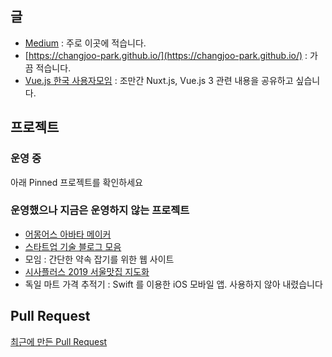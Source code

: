 ## 글

- [Medium](https://changjoopark.medium.com/) : 주로 이곳에 적습니다.
- [https://changjoo-park.github.io/](https://changjoo-park.github.io/) : 가끔 적습니다.
- [Vue.js 한국 사용자모임](https://vuejs-kr.github.io/) : 조만간 Nuxt.js, Vue.js 3 관련 내용을 공유하고 싶습니다.

## 프로젝트

### 운영 중

아래 Pinned 프로젝트를 확인하세요

### 운영했으나 지금은 운영하지 않는 프로젝트

- [어몽어스 아바타 메이커](https://changjoopark.medium.com/%EC%B2%AB-%EB%B2%84%EC%A0%84-%EA%B0%9C%EB%B0%9C-1%EC%9D%BC-%EC%9A%B4%EC%98%81-2%EC%A3%BC-%EC%82%AC%EC%9A%A9%EC%9E%90-2%EB%A7%8C%EB%AA%85-%EC%A0%95%EC%A7%80%EB%90%9C-%EC%95%B1-%EC%96%B4%EB%AA%BD%EC%96%B4%EC%8A%A4-%EC%95%84%EB%B0%94%ED%83%80-%EB%A9%94%EC%9D%B4%EC%BB%A4-%EA%B0%9C%EB%B0%9C-%ED%9B%84%EA%B8%B0-a2a6ce80dbed)
- [스타트업 기술 블로그 모음](https://changjoopark.medium.com/%EC%8A%A4%ED%83%80%ED%8A%B8%EC%97%85-%EA%B8%B0%EC%88%A0-%EB%B8%94%EB%A1%9C%EA%B7%B8-%EB%AA%A8%EC%9D%8C%EC%9D%84-%EB%A7%8C%EB%93%A4%EB%A9%B0-da1ba22627f1)
- 모임 : 간단한 약속 잡기를 위한 웹 사이트
- [시사플러스 2019 서울맛집 지도화](https://github.com/9bow/Seoul-MatZip-2019)
- 독일 마트 가격 추적기 : Swift 를 이용한 iOS 모바일 앱. 사용하지 않아 내렸습니다


## Pull Request

[최근에 만든 Pull Request](https://github.com/pulls?q=is%3Aopen+is%3Apr+archived%3Afalse+assignee%3AChangJoo-Park)
